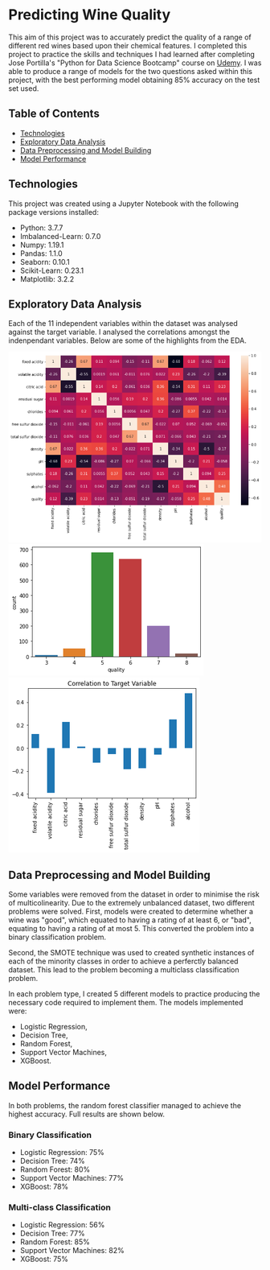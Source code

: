 # Predicting Wine Quality

This aim of this project was to accurately predict the quality of a range of different red wines based upon their chemical features. I completed this project to practice the skills and techniques I had learned after completing Jose Portilla's "Python for Data Science Bootcamp" course on [Udemy](https://www.udemy.com/course/python-for-data-science-and-machine-learning-bootcamp/learn/lecture/17739846?start=0). I was able to produce a range of models for the two questions asked within this project, with the best performing model obtaining 85% accuracy on the test set used.

## Table of Contents

* [Technologies](#technologies)
* [Exploratory Data Analysis](#exploratory_data_analysis)
* [Data Preprocessing and Model Building](#data_preprocessing_and_model_building)
* [Model Performance](#model_performance)

## Technologies

This project was created using a Jupyter Notebook with the following package versions installed:

* Python: 3.7.7
* Imbalanced-Learn: 0.7.0
* Numpy: 1.19.1
* Pandas: 1.1.0
* Seaborn: 0.10.1
* Scikit-Learn: 0.23.1
* Matplotlib: 3.2.2

## Exploratory Data Analysis

Each of the 11 independent variables within the dataset was analysed against the target variable. I analysed the correlations amongst the indenpendant variables. Below are some of the highlights from the EDA.

![alt text](https://github.com/sykes14596/Red_Wine_Quality/blob/master/Images/Correlation_Matrix.png "Correlation Matrix")
![alt text](https://github.com/sykes14596/Red_Wine_Quality/blob/master/Images/target_variable_countplot.png "Target Variable Countplot")
![alt text](https://github.com/sykes14596/Red_Wine_Quality/blob/master/Images/Correlation_to_target_variable.png "Correlation to Target Variable")

## Data Preprocessing and Model Building

Some variables were removed from the dataset in order to minimise the risk of multicolinearity. Due to the extremely unbalanced dataset, two different problems were solved. First, models were created to determine whether a wine was "good", which equated to having a rating of at least 6, or "bad", equating to having a rating of at most 5. This converted the problem into a binary classification problem. 

Second, the SMOTE technique was used to created synthetic instances of each of the minority classes in order to achieve a perferctly balanced dataset. This lead to the problem becoming a multiclass classification problem. 

In each problem type, I created 5 different models to practice producing the necessary code required to implement them. The models implemented were:

* Logistic Regression,
* Decision Tree,
* Random Forest,
* Support Vector Machines,
* XGBoost.

## Model Performance

In both problems, the random forest classifier managed to achieve the highest accuracy. Full results are shown below.

### Binary Classification

* Logistic Regression: 75%
* Decision Tree: 74%
* Random Forest: 80%
* Support Vector Machines: 77%
* XGBoost: 78%

### Multi-class Classification

* Logistic Regression: 56%
* Decision Tree: 77%
* Random Forest: 85%
* Support Vector Machines: 82%
* XGBoost: 75%